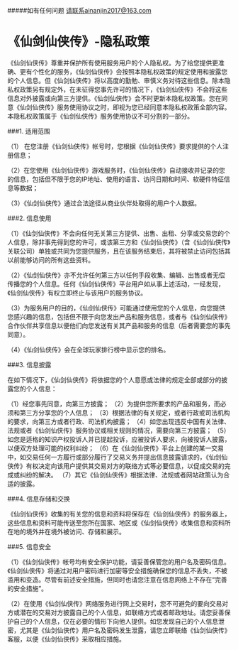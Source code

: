 #####如有任何问题 请联系ainanjin2017@163.com
# 《仙剑仙侠传》-隐私政策

《仙剑仙侠传》尊重并保护所有使用服务用户的个人隐私权。为了给您提供更准确、更有个性化的服务，《仙剑仙侠传》会按照本隐私权政策的规定使用和披露您的个人信息。但《仙剑仙侠传》将以高度的勤勉、审慎义务对待这些信息。除本隐私权政策另有规定外，在未征得您事先许可的情况下，《仙剑仙侠传》不会将这些信息对外披露或向第三方提供。《仙剑仙侠传》会不时更新本隐私权政策。您在同意《仙剑仙侠传》服务使用协议之时，即视为您已经同意本隐私权政策全部内容。本隐私权政策属于《仙剑仙侠传》服务使用协议不可分割的一部分。 

###1. 适用范围 

（1） 在您注册《仙剑仙侠传》帐号时，您根据《仙剑仙侠传》要求提供的个人注册信息； 

（2）在您使用《仙剑仙侠传》游戏服务时，《仙剑仙侠传》自动接收并记录的您的信息，包括但不限于您的IP地址、使用的语言、访问日期和时间、软硬件特征信息等数据； 

（3）《仙剑仙侠传》通过合法途径从商业伙伴处取得的用户个人数据。 


###2. 信息使用

（1）《仙剑仙侠传》不会向任何无关第三方提供、出售、出租、分享或交易您的个人信息，除非事先得到您的许可，或该第三方和《仙剑仙侠传》（含《仙剑仙侠传》关联公司）单独或共同为您提供服务，且在该服务结束后，其将被禁止访问包括其以前能够访问的所有这些资料。 

（2）《仙剑仙侠传》亦不允许任何第三方以任何手段收集、编辑、出售或者无偿传播您的个人信息。任何《仙剑仙侠传》平台用户如从事上述活动，一经发现，《仙剑仙侠传》有权立即终止与该用户的服务协议。

（3）为服务用户的目的，《仙剑仙侠传》可能通过使用您的个人信息，向您提供您感兴趣的信息，包括但不限于向您发出产品和服务信息，或者与《仙剑仙侠传》合作伙伴共享信息以便他们向您发送有关其产品和服务的信息（后者需要您的事先同意）。 

（4）《仙剑仙侠传》会在全球玩家排行榜中显示您的排名。

###3. 信息披露

在如下情况下，《仙剑仙侠传》将依据您的个人意愿或法律的规定全部或部分的披露您的个人信息： 

（1）经您事先同意，向第三方披露； 
 （2）为提供您所要求的产品和服务，而必须和第三方分享您的个人信息； 
 （3）根据法律的有关规定，或者行政或司法机构的要求，向第三方或者行政、司法机构披露； 
 （4）如您出现违反中国有关法律、法规或者《仙剑仙侠传》服务协议或相关规则的情况，需要向第三方披露； 
 （5）如您是适格的知识产权投诉人并已提起投诉，应被投诉人要求，向被投诉人披露，以便双方处理可能的权利纠纷； 
 （6）在《仙剑仙侠传》平台上创建的某一交易中，如交易任何一方履行或部分履行了交易义务并提出信息披露请求的，《仙剑仙侠传》有权决定向该用户提供其交易对方的联络方式等必要信息，以促成交易的完成或纠纷的解决。 
 （7）其它《仙剑仙侠传》根据法律、法规或者网站政策认为合适的披露。


###4. 信息存储和交换 

《仙剑仙侠传》收集的有关您的信息和资料将保存在《仙剑仙侠传》的服务器上，这些信息和资料可能传送至您所在国家、地区或《仙剑仙侠传》收集信息和资料所在地的境外并在境外被访问、存储和展示。 

###5. 信息安全 

（1）《仙剑仙侠传》帐号均有安全保护功能，请妥善保管您的用户名及密码信息。《仙剑仙侠传》将通过对用户密码进行加密等安全措施确保您的信息不丢失，不被滥用和变造。尽管有前述安全措施，但同时也请您注意在信息网络上不存在“完善的安全措施”。 

（2）在使用《仙剑仙侠传》网络服务进行网上交易时，您不可避免的要向交易对方或潜在的交易对方披露自己的个人信息，如联络方式或者邮政地址。请您妥善保护自己的个人信息，仅在必要的情形下向他人提供。如您发现自己的个人信息泄密，尤其是《仙剑仙侠传》用户名及密码发生泄露，请您立即联络《仙剑仙侠传》客服，以便《仙剑仙侠传》采取相应措施。 